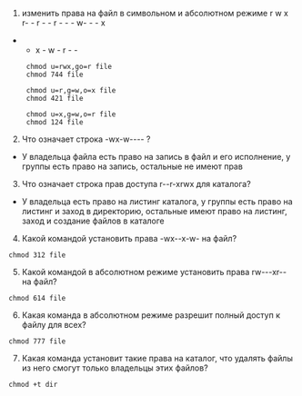 1. изменить права на файл в символьном и абсолютном режиме
r w x r- - r - -
r - - - w- - - x
- - x - w - r - -
  ```
   chmod u=rwx,go=r file
   chmod 744 file
   
   chmod u=r,g=w,o=x file
   chmod 421 file
   
   chmod u=x,g=w,o=r file
   chmod 124 file
  ```  
2. Что означает строка -wx-w---- ?
  - У владельца файла есть право на запись в файл и его исполнение, у группы есть право на запись, остальные не имеют прав
3. Что означает строка прав доступа r--r-xrwx для каталога?
 - У владельца есть право на листинг каталога, у группы есть право на листинг и заход в директорию, остальные имеют право на листинг, заход и создание файлов в каталоге
4. Какой командой установить права -wx--x-w- на файл?   
  ```
  chmod 312 file
  ```
5. Какой командой в абсолютном режиме установить права rw---xr-- на файл? 
  ```
  chmod 614 file
  ```
6. Какая команда в абсолютном режиме разрешит полный доступ к файлу для всех? 
  ```
 chmod 777 file
  ```
  7. Какая команда установит такие права на каталог, что удалять файлы из него смогут только владельцы этих файлов?
  ```
 chmod +t dir
  ```
